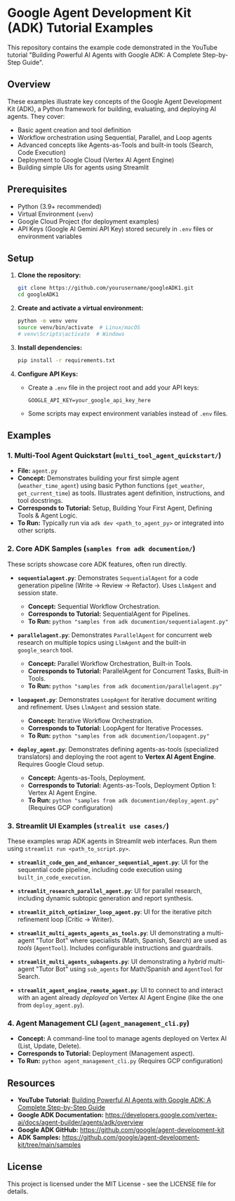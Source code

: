 # Google Agent Development Kit (ADK) Tutorial Examples

This repository contains the example code demonstrated in the YouTube tutorial "Building Powerful AI Agents with Google ADK: A Complete Step-by-Step Guide".

## Overview

These examples illustrate key concepts of the Google Agent Development Kit (ADK), a Python framework for building, evaluating, and deploying AI agents. They cover:

* Basic agent creation and tool definition
* Workflow orchestration using Sequential, Parallel, and Loop agents
* Advanced concepts like Agents-as-Tools and built-in tools (Search, Code Execution)
* Deployment to Google Cloud (Vertex AI Agent Engine)
* Building simple UIs for agents using Streamlit

## Prerequisites

* Python (3.9+ recommended)
* Virtual Environment (`venv`)
* Google Cloud Project (for deployment examples)
* API Keys (Google AI Gemini API Key) stored securely in `.env` files or environment variables

## Setup

1. **Clone the repository:**
   ```bash
   git clone https://github.com/yourusername/googleADK1.git
   cd googleADK1
   ```

2. **Create and activate a virtual environment:**
   ```bash
   python -m venv venv
   source venv/bin/activate  # Linux/macOS
   # venv\Scripts\activate  # Windows
   ```

3. **Install dependencies:**
   ```bash
   pip install -r requirements.txt
   ```

4. **Configure API Keys:**
   * Create a `.env` file in the project root and add your API keys:
     ```
     GOOGLE_API_KEY=your_google_api_key_here
     ```
   * Some scripts may expect environment variables instead of `.env` files.

## Examples

### 1. Multi-Tool Agent Quickstart (`multi_tool_agent_quickstart/`)

* **File:** `agent.py`
* **Concept:** Demonstrates building your first simple agent (`weather_time_agent`) using basic Python functions (`get_weather`, `get_current_time`) as tools. Illustrates agent definition, instructions, and tool docstrings.
* **Corresponds to Tutorial:** Setup, Building Your First Agent, Defining Tools & Agent Logic.
* **To Run:** Typically run via `adk dev <path_to_agent_py>` or integrated into other scripts.

### 2. Core ADK Samples (`samples from adk documention/`)

These scripts showcase core ADK features, often run directly.

* **`sequentialagent.py`**: Demonstrates `SequentialAgent` for a code generation pipeline (Write -> Review -> Refactor). Uses `LlmAgent` and session state.
  * **Concept:** Sequential Workflow Orchestration.
  * **Corresponds to Tutorial:** SequentialAgent for Pipelines.
  * **To Run:** `python "samples from adk documention/sequentialagent.py"`

* **`parallelagent.py`**: Demonstrates `ParallelAgent` for concurrent web research on multiple topics using `LlmAgent` and the built-in `google_search` tool.
  * **Concept:** Parallel Workflow Orchestration, Built-in Tools.
  * **Corresponds to Tutorial:** ParallelAgent for Concurrent Tasks, Built-in Tools.
  * **To Run:** `python "samples from adk documention/parallelagent.py"`

* **`loopagent.py`**: Demonstrates `LoopAgent` for iterative document writing and refinement. Uses `LlmAgent` and session state.
  * **Concept:** Iterative Workflow Orchestration.
  * **Corresponds to Tutorial:** LoopAgent for Iterative Processes.
  * **To Run:** `python "samples from adk documention/loopagent.py"`

* **`deploy_agent.py`**: Demonstrates defining agents-as-tools (specialized translators) and deploying the root agent to **Vertex AI Agent Engine**. Requires Google Cloud setup.
  * **Concept:** Agents-as-Tools, Deployment.
  * **Corresponds to Tutorial:** Agents-as-Tools, Deployment Option 1: Vertex AI Agent Engine.
  * **To Run:** `python "samples from adk documention/deploy_agent.py"` (Requires GCP configuration)

### 3. Streamlit UI Examples (`strealit use cases/`)

These examples wrap ADK agents in Streamlit web interfaces. Run them using `streamlit run <path_to_script.py>`.

* **`streamlit_code_gen_and_enhancer_sequential_agent.py`**: UI for the sequential code pipeline, including code execution using `built_in_code_execution`.

* **`streamlit_research_parallel_agent.py`**: UI for parallel research, including dynamic subtopic generation and report synthesis.

* **`streamlit_pitch_optimizer_loop_agent.py`**: UI for the iterative pitch refinement loop (Critic -> Writer).

* **`streamlit_multi_agents_agents_as_tools.py`**: UI demonstrating a multi-agent "Tutor Bot" where specialists (Math, Spanish, Search) are used as *tools* (`AgentTool`). Includes configurable instructions and guardrails.

* **`streamlit_multi_agents_subagents.py`**: UI demonstrating a *hybrid* multi-agent "Tutor Bot" using `sub_agents` for Math/Spanish and `AgentTool` for Search.

* **`streamlit_agent_engine_remote_agent.py`**: UI to connect to and interact with an agent already *deployed* on Vertex AI Agent Engine (like the one from `deploy_agent.py`).

### 4. Agent Management CLI (`agent_management_cli.py`)

* **Concept:** A command-line tool to manage agents deployed on Vertex AI (List, Update, Delete).
* **Corresponds to Tutorial:** Deployment (Management aspect).
* **To Run:** `python agent_management_cli.py` (Requires GCP configuration)

## Resources

* **YouTube Tutorial:** [Building Powerful AI Agents with Google ADK: A Complete Step-by-Step Guide](https://www.youtube.com/your_video_link)
* **Google ADK Documentation:** https://developers.google.com/vertex-ai/docs/agent-builder/agents/adk/overview
* **Google ADK GitHub:** https://github.com/google/agent-development-kit
* **ADK Samples:** https://github.com/google/agent-development-kit/tree/main/samples

## License

This project is licensed under the MIT License - see the LICENSE file for details.
